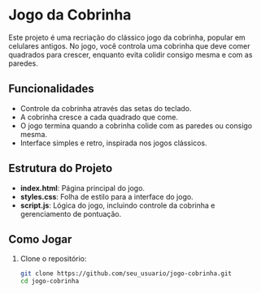 # Jogo da Cobrinha

Este projeto é uma recriação do clássico jogo da cobrinha, popular em celulares antigos. No jogo, você controla uma cobrinha que deve comer quadrados para crescer, enquanto evita colidir consigo mesma e com as paredes.

## Funcionalidades

- Controle da cobrinha através das setas do teclado.
- A cobrinha cresce a cada quadrado que come.
- O jogo termina quando a cobrinha colide com as paredes ou consigo mesma.
- Interface simples e retro, inspirada nos jogos clássicos.

## Estrutura do Projeto

- **index.html**: Página principal do jogo.
- **styles.css**: Folha de estilo para a interface do jogo.
- **script.js**: Lógica do jogo, incluindo controle da cobrinha e gerenciamento de pontuação.

## Como Jogar

1. Clone o repositório:
   ```bash
   git clone https://github.com/seu_usuario/jogo-cobrinha.git
   cd jogo-cobrinha
